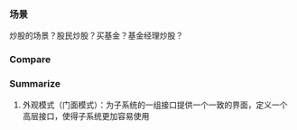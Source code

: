 ### 场景
炒股的场景？股民炒股？买基金？基金经理炒股？


### Compare


### Summarize
1. 外观模式（门面模式）：为子系统的一组接口提供一个一致的界面，定义一个高层接口，使得子系统更加容易使用